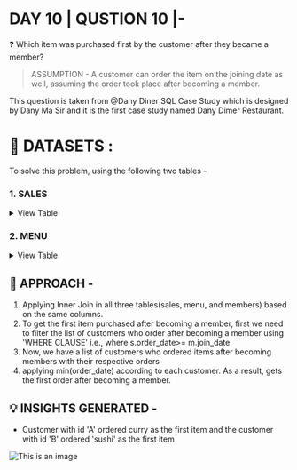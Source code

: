 
# DAY 10 | QUSTION 10 |-
❓ Which item was purchased first by the customer after they became a member?
> ASSUMPTION - A customer can order the item on the joining date as well, assuming the order took place after becoming a member.

 This question is taken from @Dany Diner SQL Case Study which is designed by Dany Ma Sir and it is the first case study named Dany Dimer Restaurant.

 # **:file_folder: DATASETS :**
 To solve this problem, using the following two tables -
   ### **1. SALES**

 <details><summary>
 View Table
 </summary>
The sales table captures all customer_id level purchases with an corresponding order_date and product_id information for when and what menu items were ordered.

 | customer_id  | order_date | product_id |
 | -----------  | ---------- | ---------- |
 | A	          | 2021-01-01 | 1 |
 | A	          | 2021-01-01 | 2 |
 | A	          | 2021-01-07 | 2 |
 | A	          | 2021-01-10 | 3 |
 | A	          | 2021-01-11 | 3 |
 | A	          | 2021-01-11 | 3 |
 | B	          | 2021-01-01 | 2 |
 | B	          | 2021-01-02 | 2 |
 | B	          | 2021-01-04 | 1 |
 | B          	| 2021-01-11 | 1 |
 | B	          | 2021-01-16 | 3 |
 | B	          | 2021-02-01 | 3 |
 | C	          | 2021-01-01 | 3 |
 | C	          | 2021-01-01 | 3 |
 | C          	| 2021-01-07 | 3 |

 </details>
 
 ### **2. MENU**

 <details><summary>
 View Table
 </summary>
 The final members table captures the product i.e., dises information like product_id, dishes name, their price
 
 | product_id  | product_name | price |
 | ----------  | ------------ | ----- |
 | 1	        | sushi | 10|
 | 2	        | curry | 15 |
 | 3	        | ramen | 12 |

 </details>

## 🎯 APPROACH -
1. Applying Inner Join in all three tables(sales, menu, and members) based on the same columns.
2. To get the first item purchased after becoming a member, first we need to filter the list of customers who order after becoming a member using 'WHERE CLAUSE'
i.e., where s.order_date>= m.join_date
3. Now, we have a list of customers who ordered items after becoming members with their respective orders
4. applying min(order_date) according to each customer. As a result, gets the first order after becoming a member.

## 💡 INSIGHTS GENERATED -
- Customer with id 'A' ordered curry as the first item and the customer with id 'B' ordered 'sushi' as the first item

 ![This is an image](https://github.com/Sankriti09/30-DAYS-SQL-QUESTION-SERIES/assets/77229345/ca1a397a-1ade-4463-b8b1-8bbc0f31cb1f)

